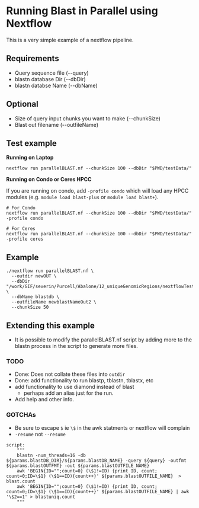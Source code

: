 # Running Blast in Parallel using Nextflow

This is a very simple example of a nextflow pipeline.

## Requirements

* Query sequence file (--query)
* blastn database Dir (--dbDir)
* blastn databse Name (--dbName)

## Optional
* Size of query input chunks you want to make (--chunkSize)
* Blast out filename (--outfileName)

## Test example

**Running on Laptop**

```
nextflow run parallelBLAST.nf --chunkSize 100 --dbDir "$PWD/testData/"
```

**Running on Condo or Ceres HPCC**

If you are running on condo, add `-profile condo` which will load any HPCC modules (e.g. `module load blast-plus` or `module load blast+`).

```
# For Condo
nextflow run parallelBLAST.nf --chunkSize 100 --dbDir "$PWD/testData/" -profile condo

# For Ceres
nextflow run parallelBLAST.nf --chunkSize 100 --dbDir "$PWD/testData/" -profile ceres
```

## Example
```
./nextflow run parallelBLAST.nf \
  --outdir newOUT \
  --dbDir "/work/GIF/severin/Purcell/Abalone/12_uniqueGenomicRegions/nextflowTest/out_dir" \
  --dbName blastdb \
  --outfileName newblastNameOut2 \
  --chunkSize 50
```


## Extending this example

* It is possible to modify the parallelBLAST.nf script by adding more to the blastn process in the script to generate more files.

### TODO
  * Done: Does not collate these files into `outdir`
  * Done: add functionality to run blastp, tblastn, tblastx, etc
  * add functionality to use diamond instead of blast
    * perhaps add an alias just for the run.
  * Add help and other info.

### GOTCHAs
  * Be sure to escape `$` ie `\$` in the awk statments or nextflow will complain
  * `-resume` not `--resume`

```
script:
    """
    blastn -num_threads=16 -db ${params.blastDB_DIR}/${params.blastDB_NAME} -query ${query} -outfmt ${params.blastOUTFMT} -out ${params.blastOUTFILE_NAME}
    awk 'BEGIN{ID="";count=0} (\$1!=ID) {print ID, count; count=0;ID=\$1} (\$1==ID){count++}' ${params.blastOUTFILE_NAME}  > blast.count
    awk 'BEGIN{ID="";count=0} (\$1!=ID) {print ID, count; count=0;ID=\$1} (\$1==ID){count++}' ${params.blastOUTFILE_NAME} | awk '\$2==1' > blastuniq.count
    """
```
